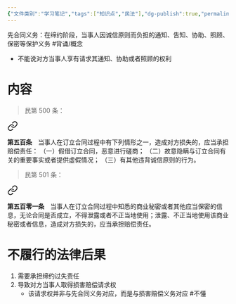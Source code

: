 ```yaml
---
{"文件类别":"学习笔记","tags":["知识点","民法"],"dg-publish":true,"permalink":"/学习笔记studyup/民法总论/先合同义务/","dgPassFrontmatter":true,"created":"2024-07-06T10:43:29.373+08:00","updated":"2024-10-31T08:44:19.554+08:00"}
---
```


先合同义务：在缔约阶段，当事人因诚信原则而负担的通知、告知、协助、照顾、保密等保护义务 #背诵/概念 
- 不能说对方当事人享有请求其通知、协助或者照顾的权利
# 内容
>民第 500 条：
<div class="transclusion internal-embed is-loaded"><a class="markdown-embed-link" href="/////#t500" aria-label="Open link"><svg xmlns="http://www.w3.org/2000/svg" width="24" height="24" viewBox="0 0 24 24" fill="none" stroke="currentColor" stroke-width="2" stroke-linecap="round" stroke-linejoin="round" class="svg-icon lucide-link"><path d="M10 13a5 5 0 0 0 7.54.54l3-3a5 5 0 0 0-7.07-7.07l-1.72 1.71"></path><path d="M14 11a5 5 0 0 0-7.54-.54l-3 3a5 5 0 0 0 7.07 7.07l1.71-1.71"></path></svg></a><div class="markdown-embed">



**第五百条**　当事人在订立合同过程中有下列情形之一，造成对方损失的，应当承担赔偿责任：
（一）假借订立合同，恶意进行磋商；
（二）故意隐瞒与订立合同有关的重要事实或者提供虚假情况；
（三）有其他违背诚信原则的行为。 

</div></div>


>民第 501 条：
<div class="transclusion internal-embed is-loaded"><a class="markdown-embed-link" href="/////#t501" aria-label="Open link"><svg xmlns="http://www.w3.org/2000/svg" width="24" height="24" viewBox="0 0 24 24" fill="none" stroke="currentColor" stroke-width="2" stroke-linecap="round" stroke-linejoin="round" class="svg-icon lucide-link"><path d="M10 13a5 5 0 0 0 7.54.54l3-3a5 5 0 0 0-7.07-7.07l-1.72 1.71"></path><path d="M14 11a5 5 0 0 0-7.54-.54l-3 3a5 5 0 0 0 7.07 7.07l1.71-1.71"></path></svg></a><div class="markdown-embed">



**第五百零一条**　当事人在订立合同过程中知悉的商业秘密或者其他应当保密的信息，无论合同是否成立，不得泄露或者不正当地使用；泄露、不正当地使用该商业秘密或者信息，造成对方损失的，应当承担赔偿责任。 

</div></div>

# 不履行的法律后果
1. 需要承担缔约过失责任
2. 导致对方当事人取得损害赔偿请求权
	- 该请求权并非与先合同义务对应，而是与损害赔偿义务对应 #不懂